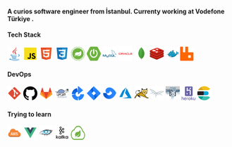 #### A curios software engineer from İstanbul. Currenty working at Vodefone Türkiye .

#### Tech Stack

<a href="https://www.java.com/tr/"><img alt="java"  src="./icon/language/java.png" width="32" height = "32"></a> <a href="https://www.javascript.com/"><img alt="javascript"  src="./icon/language/js.png" width="32" height = "32"></a> <a href="https://html.com/"><img alt="html"  src="./icon/language/html.png" width="32" height = "32"></a> <a href="https://developer.mozilla.org/en-US/docs/Web/CSS"><img alt="css"  src="./icon/language/css.png" width="32" height = "32"></a>  <a href="https://spring.io/"><img alt="spring"  src="./icon/framework/spring-framework.svg" width="32" height = "32"></a> <a href="https://spring.io/projects"><img alt="spring-boot"  src="./icon/framework/spring-boot.svg" width="32" height = "32"></a> <a href="https://www.mysql.com/"><img alt="mysql"  src="./icon/db/mysql.png" width="32" height = "32"></a>  <a href="https://www.oracle.com/tr"><img alt="oracle"  src="./icon/db/oracle.png" width="32" height = "32"></a> <a href="https://www.mongodb.com/"><img alt="mongodb"  src="./icon//db/mongodb.png" width="32" height = "32"></a> <a href="https://redis.io/"><img alt="redis"  src="./icon/db/redis.png" width="32" height = "32"></a> <a href="https://www.docker.com/"><img alt="docker"  src="./icon/devops/docker.png" width="32" height = "32"></a><a href="https://www.rabbitmq.com/"><img alt="rabbitmq"  src="./icon/framework/rabbitmq.png" width="32" height = "32"></a>

#### DevOps

<a href="https://git-scm.com/" target="_blank"><img alt="git"  src="./icon/devops/git.png" width="32" height = "32"></a> <a href="https://github.com"><img alt="github"  src="./icon/devops/github.png" width="32" height = "32"></a> <a href="https://gitlab.com"><img alt="gitlab"  src="./icon/devops/gitlab.png" width="32" height = "32"></a> <a href="https://tortoisesvn.net/"><img alt="svn"  src="./icon/devops/svn.png" width="32" height = "32"></a> <a href="https://www.atlassian.com/software/bamboo"><img alt="bamboo"  src="./icon/devops/bamboo.png" width="32" height = "32"></a> <a href="https://www.atlassian.com/software/jira"><img alt="jira"  src="./icon/devops/jira.png" width="32" height = "32"></a> <a href="https://www.atlassian.com/software/fisheye"><img alt="fisheye"  src="./icon/devops/fisheye.png" width="32" height = "32"></a> <a href="https://azure.microsoft.com/en-us/services/devops/"><img alt="azure"  src="./icon/devops/azure.png" width="32" height = "32"></a> <a href="http://tomcat.apache.org/"><img alt="tomcat"  src="./icon/devops/tomcat.png" width="32" height = "32"></a> <a href="https://www.wildfly.org/"><img alt="wildfly"  src="./icon/devops/wildfly.png" width="32" height = "32"></a> <a href="https://docs.jboss.org/author/display/AS71/Documentation.html"><img alt="jboss"  src="./icon/devops/jboss7.png" width="32" height = "32"></a> <a href="https://www.heroku.com/about"><img alt="heroku"  src="./icon/devops/heroku.png" width="32" height = "32"></a> <a href="https://www.elastic.co/"><img alt="elasticsearch"  src="./icon/tools/elasticsearch.png" width="32" height = "32"></a>

#### Trying to learn

<a href="https://aws.amazon.com/tr/"><img alt="aws"  src="./icon/devops/aws.png" width="32" height = "32"></a>  <a href="https://vuejs.org/"><img alt="vue"  src="./icon/framework/vue.png" width="32" height = "32"></a> <a href="https://cassandra.apache.org/_/index.html"><img alt="apache_cassandra"  src="./icon/db/apache_cassandra.png" width="32" height = "32"></a>  <a href="https://kafka.apache.org/"><img alt="kafka"  src="./icon/framework/apache_kafka.png" width="32" height = "32"></a> <a href="https://spring.io/projects"><img alt="spring-cloud"  src="./icon/framework/spring-cloud.svg" width="32" height = "32"></a>

